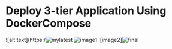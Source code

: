 # Deploy 3-tier Application Using DockerCompose
![alt text](https:/![mylatest](https://user-images.githubusercontent.com/48874264/166476567-3ed4bf12-545f-42eb-8477-b046bc3247de.png)
![image1](https://user-images.githubusercontent.com/48874264/166476650-a8494b75-fa89-4ed2-b00f-a7f0c1b614d2.png)
![image2]![final](https://user-images.githubusercontent.com/48874264/166477012-fd5b9cd5-7ab1-40b0-a9cc-3355108a8d6f.png)


